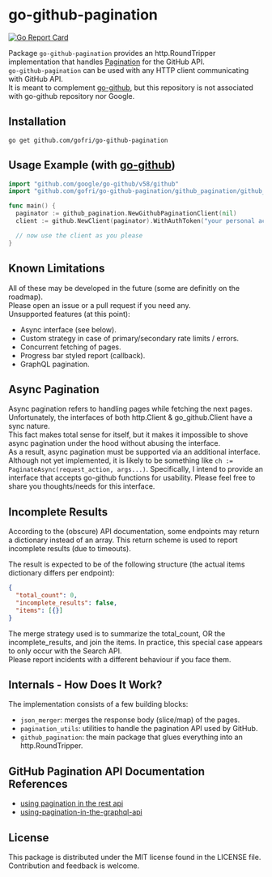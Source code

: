 # go-github-pagination

[![Go Report Card](https://goreportcard.com/badge/github.com/gofri/go-github-pagination)](https://goreportcard.com/report/github.com/gofri/go-github-pagination)

Package `go-github-pagination` provides an http.RoundTripper implementation that handles [Pagination](https://docs.github.com/en/rest/using-the-rest-api/using-pagination-in-the-rest-api) for the GitHub API.  
`go-github-pagination` can be used with any HTTP client communicating with GitHub API.  
It is meant to complement [go-github](https://github.com/google/go-github), but this repository is not associated with go-github repository nor Google.  

## Installation

```go get github.com/gofri/go-github-pagination```

## Usage Example (with [go-github](https://github.com/google/go-github))

```go
import "github.com/google/go-github/v58/github"
import "github.com/gofri/go-github-pagination/github_pagination/github_pagination"

func main() {
  paginator := github_pagination.NewGithubPaginationClient(nil)
  client := github.NewClient(paginator).WithAuthToken("your personal access token")

  // now use the client as you please
}
```

## Known Limitations

All of these may be developed in the future (some are definitly on the roadmap).  
Please open an issue or a pull request if you need any.  
Unsupported features (at this point):

- Async interface (see below).
- Custom strategy in case of primary/secondary rate limits / errors.
- Concurrent fetching of pages.
- Progress bar styled report (callback).
- GraphQL pagination.

## Async Pagination

Async pagination refers to handling pages while fetching the next pages.  
Unfortunately, the interfaces of both http.Client & go_github.Client have a sync nature.  
This fact makes total sense for itself, but it makes it impossible to shove async pagination under the hood without abusing the interface.  
As a result, async pagination must be supported via an additional interface.
Although not yet implemented, it is likely to be something like `ch := PaginateAsync(request_action, args...)`.
Specifically, I intend to provide an interface that accepts go-github functions for usability.
Please feel free to share you thoughts/needs for this interface.

## Incomplete Results

According to the (obscure) API documentation, some endpoints may return a dictionary instead of an array.
This return scheme is used to report incomplete results (due to timeouts).

The result is expected to be of the following structure (the actual items dictionary differs per endpoint):

```json
{
  "total_count": 0,
  "incomplete_results": false,
  "items": [{}]
}
```

The merge strategy used is to summarize the total_count, OR the incomplete_results, and join the items.
In practice, this special case appears to only occur with the Search API.  
Please report incidents with a different behaviour if you face them.

## Internals - How Does It Work?

The implementation consists of a few building blocks:

- `json_merger`: merges the response body (slice/map) of the pages.
- `pagination_utils`: utilities to handle the pagination API used by GitHub.
- `github_pagination`: the main package that glues everything into an http.RoundTripper.

## GitHub Pagination API Documentation References

- [using pagination in the rest api](https://docs.github.com/en/rest/using-the-rest-api/using-pagination-in-the-rest-api)
- [using-pagination-in-the-graphql-api](https://docs.github.com/en/graphql/guides/using-pagination-in-the-graphql-api)

## License

This package is distributed under the MIT license found in the LICENSE file.  
Contribution and feedback is welcome.
